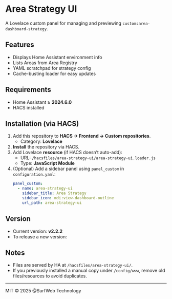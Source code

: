 # Area Strategy UI

A Lovelace custom panel for managing and previewing `custom:area-dashboard-strategy`.

## Features
- Displays Home Assistant environment info
- Lists Areas from Area Registry
- YAML scratchpad for strategy config
- Cache-busting loader for easy updates

## Requirements
- Home Assistant ≥ **2024.6.0**
- HACS installed

## Installation (via HACS)
1. Add this repository to **HACS → Frontend → Custom repositories**.
   - Category: **Lovelace**
2. **Install** the repository via HACS.
3. Add Lovelace **resource** (if HACS doesn’t auto-add):
   - URL: `/hacsfiles/area-strategy-ui/area-strategy-ui.loader.js`
   - Type: **JavaScript Module**
4. (Optional) Add a sidebar panel using `panel_custom` in `configuration.yaml`:
   ```yaml
   panel_custom:
     - name: area-strategy-ui
       sidebar_title: Area Strategy
       sidebar_icon: mdi:view-dashboard-outline
       url_path: area-strategy-ui
   ```

## Version
- Current version: **v2.2.2**
- To release a new version:

## Notes
- Files are served by HA at `/hacsfiles/area-strategy-ui/`.
- If you previously installed a manual copy under `/config/www`, remove old files/resources to avoid duplicates.

---
MIT © 2025 @SurfWeb Technology

